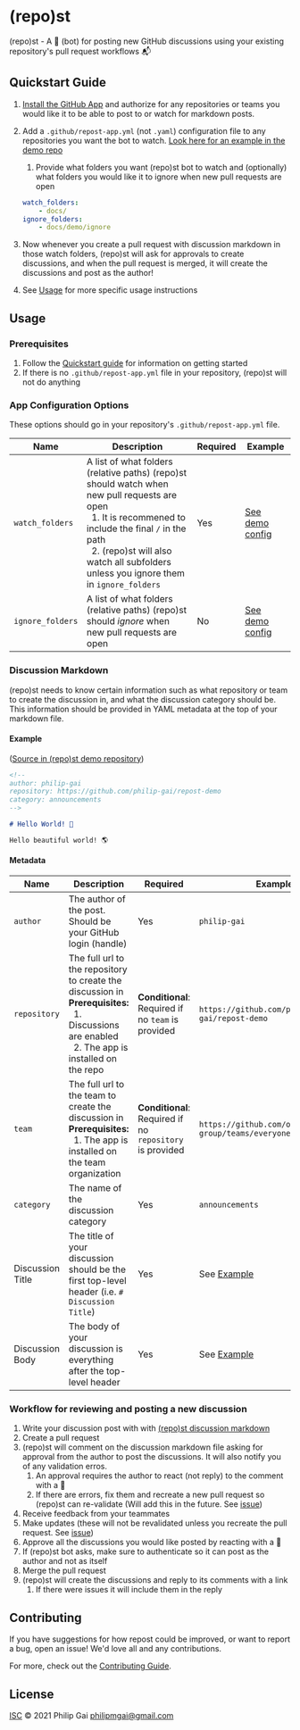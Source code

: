 # (repo)st

(repo)st - A 🤖 (bot) for posting new GitHub discussions using your existing repository's pull request workflows 📬

## Quickstart Guide

1. [Install the GitHub App](https://github.com/apps/repo-st) and authorize for any repositories or teams you would like it to be able to post to or watch for markdown posts.
2. Add a `.github/repost-app.yml` (not `.yaml`) configuration file to any repositories you want the bot to watch. [Look here for an example in the demo repo][Repost demo config]
   1. Provide what folders you want (repo)st bot to watch and (optionally) what folders you would like it to ignore when new pull requests are open

    ```yml
    watch_folders:
        - docs/
    ignore_folders:
        - docs/demo/ignore
    ```

3. Now whenever you create a pull request with discussion markdown in those watch folders, (repo)st will ask for approvals to create discussions, and when the pull request is merged, it will create the discussions and post as the author!
4. See [Usage](#usage) for more specific usage instructions

## Usage

### Prerequisites

1. Follow the [Quickstart guide](#quickstart-guide) for information on getting started
2. If there is no `.github/repost-app.yml` file in your repository, (repo)st will not do anything

### App Configuration Options

These options should go in your repository's `.github/repost-app.yml` file.

| Name | Description | Required | Example
| --- | --- | --- | ---
| `watch_folders` | A list of what folders (relative paths) (repo)st should watch when new pull requests are open<br/>&nbsp;&nbsp;1. It is recommened to include the final `/` in the path<br/>&nbsp;&nbsp;2. (repo)st will also watch all subfolders unless you ignore them in `ignore_folders` | Yes | [See demo config][Repost demo config]
| `ignore_folders` | A list of what folders (relative paths) (repo)st should *ignore* when new pull requests are open | No | [See demo config][Repost demo config]

### Discussion Markdown

(repo)st needs to know certain information such as what repository or team to create the discussion in, and what the discussion category should be. This information should be provided in YAML metadata at the top of your markdown file.

#### Example

([Source in (repo)st demo repository](https://github.com/philip-gai/repost-demo/blob/main/docs/demo/hello-world.md))

```markdown
<!-- 
author: philip-gai
repository: https://github.com/philip-gai/repost-demo
category: announcements
-->

# Hello World! 👋

Hello beautiful world! 🌎

```

#### Metadata

| Name | Description | Required | Example |
| --- | --- | --- | --- |
| `author` | The author of the post. Should be your GitHub login (handle) | Yes | `philip-gai` |
| `repository` | The full url to the repository to create the discussion in<br/>**Prerequisites:**<br/>&nbsp;&nbsp;1. Discussions are enabled<br/>&nbsp;&nbsp;2. The app is installed on the repo | **Conditional**: Required if no `team` is provided | `https://github.com/philip-gai/repost-demo` |
| `team` | The full url to the team to create the discussion in<br/>**Prerequisites:**<br/>&nbsp;&nbsp;1. The app is installed on the team organization | **Conditional**: Required if no `repository` is provided | `https://github.com/orgs/elastico-group/teams/everyone` |
| `category` | The name of the discussion category | Yes | `announcements` |
| Discussion Title | The title of your discussion should be the first top-level header (i.e. `# Discussion Title`) | Yes | See [Example](#example-discussion-markdown) |
| Discussion Body | The body of your discussion is everything after the top-level header | Yes | See [Example](#example-discussion-markdown)

### Workflow for reviewing and posting a new discussion

1. Write your discussion post with with [(repo)st discussion markdown](#discussion-markdown)
2. Create a pull request
3. (repo)st will comment on the discussion markdown file asking for approval from the author to post the discussions. It will also notify you of any validation erros.
   1. An approval requires the author to react (not reply) to the comment with a 🚀
   2. If there are errors, fix them and recreate a new pull request so (repo)st can re-validate (Will add this in the future. See [issue](https://github.com/philip-gai/repost/issues/36))
4. Receive feedback from your teammates
5. Make updates (these will not be revalidated unless you recreate the pull request. See [issue](https://github.com/philip-gai/repost/issues/36))
6. Approve all the discussions you would like posted by reacting with a 🚀
7. If (repo)st bot asks, make sure to authenticate so it can post as the author and not as itself
8. Merge the pull request
9. (repo)st will create the discussions and reply to its comments with a link
   1.  If there were issues it will include them in the reply

## Contributing

If you have suggestions for how repost could be improved, or want to report a bug, open an issue! We'd love all and any contributions.

For more, check out the [Contributing Guide](CONTRIBUTING.md).

## License

[ISC](LICENSE) © 2021 Philip Gai <philipmgai@gmail.com>

[Repost demo]: https://github.com/philip-gai/repost-demo
[Repost demo config]: https://github.com/philip-gai/repost-demo/blob/main/.github/repost-app.yml
